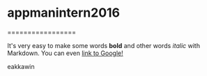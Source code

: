 # appmanintern2016=================It's very easy to make some words **bold** and other words *italic* with Markdown. You can even [link to Google!](http://google.com)
eakkawin
